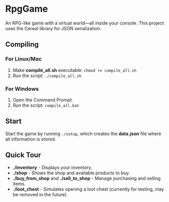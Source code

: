 # RpgGame
An RPG-like game with a virtual world—all inside your console.
This project uses the Cereal library for JSON serialization.

## Compiling
### For Linux/Mac 
 1. Make **compile_all.sh** executable: `chmod +x compile_all.sh`
 2. Run the script: `./compile_all.sh`

### For Windows
 1. Open the Command Prompt.
 2. Run the script: `compile_all.bat`

## Start
Start the game by running `./setup`, which creates the **data.json** file where all information is stored.

## Quick Tour
 - **./inventory** - Displays your inventory.
 - **./shop** - Shows the shop and available products to buy.
 - **./buy_from_shop** and **./sell_to_shop** - Manage purchasing and selling items.
 - **./loot_chest** - Simulates opening a loot chest (currently for testing, may be removed in the future).
